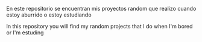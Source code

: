 En este repositorio se encuentran mis proyectos random que realizo cuando estoy aburrido o estoy estudiando

In this repository you will find my random projects that I do when I'm bored or I'm estuding
